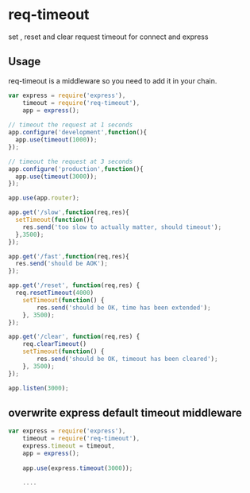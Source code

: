 req-timeout
===========
set , reset and clear request timeout for connect and express

Usage
-----
req-timeout is a middleware so you need to add it in your chain.

```javascript
var express = require('express'),
    timeout = require('req-timeout'), 
    app = express();
    
// timeout the request at 1 seconds
app.configure('development',function(){
  app.use(timeout(1000));
});

// timeout the request at 3 seconds
app.configure('production',function(){
  app.use(timeout(3000));
});

app.use(app.router);

app.get('/slow',function(req,res){
  setTimeout(function(){
    res.send('too slow to actually matter, should timeout');  
  },3500);
});

app.get('/fast',function(req,res){
  res.send('should be AOK');
});

app.get('/reset', function(req,res) {
  req.resetTimeout(4000)
	setTimeout(function() {
		res.send('should be OK, time has been extended');
	}, 3500);
});

app.get('/clear', function(req,res) {
	req.clearTimeout()
	setTimeout(function() {
		res.send('should be OK, timeout has been cleared');
	}, 3500);
});

app.listen(3000);
```

overwrite express default timeout middleware
-------
```javascript
var express = require('express'),
    timeout = require('req-timeout'), 
    express.timeout = timeout,
    app = express();
    
    app.use(express.timeout(3000));
    
    ....
````

